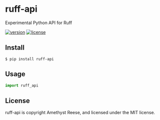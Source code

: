 # ruff-api

Experimental Python API for Ruff

[![version](https://img.shields.io/pypi/v/ruff-api.svg)](https://pypi.org/project/ruff-api)
[![license](https://img.shields.io/pypi/l/ruff-api.svg)](https://github.com/amyreese/ruff-api/blob/main/LICENSE)


Install
-------

```shell-session
$ pip install ruff-api
```


Usage
-----

```py
import ruff_api
```


License
-------

ruff-api is copyright Amethyst Reese, and licensed under the MIT license.